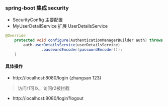 ### spring-boot 集成 security
+ SecurityConfig 主要配置
+ MyUserDetailService 扩展 UserDetailsService
```java
@Override
    protected void configure(AuthenticationManagerBuilder auth) throws Exception {
        auth.userDetailsService(userDetailsService)
                .passwordEncoder(passwordEncoder());
    }
```    
#### 具体操作
+ http://localhost:8080/login (zhangsan   123)
> 访问r1可以，访问r2被拦截
+ http://localhost:8080/login?logout

